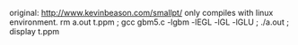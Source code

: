 original: http://www.kevinbeason.com/smallpt/
only compiles with linux environment.
rm a.out t.ppm ; gcc gbm5.c -lgbm -lEGL -lGL -lGLU ; ./a.out ; display t.ppm
